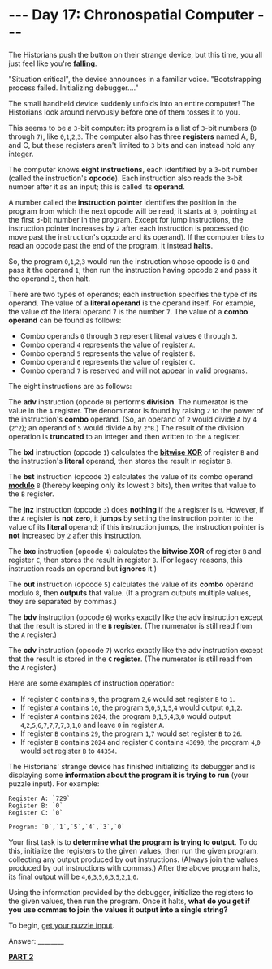 # --- Day 17: Chronospatial Computer ---

The Historians push the button on their strange device, but this time, you all just feel like you're [**falling**](https://adventofcode.com/2018/day/6).

"Situation critical", the device announces in a familiar voice. "Bootstrapping process failed. Initializing debugger...."

The small handheld device suddenly unfolds into an entire computer! The Historians look around nervously before one of them tosses it to you.

This seems to be a `3`-bit computer: its program is a list of `3`-bit numbers (`0` through `7`), like `0`,`1`,`2`,`3`. The computer also has three **registers** named A, B, and C, but these registers aren't limited to `3` bits and can instead hold any integer.

The computer knows **eight instructions**, each identified by a `3`-bit number (called the instruction's **opcode**). Each instruction also reads the `3`-bit number after it as an input; this is called its **operand**.

A number called the **instruction pointer** identifies the position in the program from which the next opcode will be read; it starts at `0`, pointing at the first `3`-bit number in the program. Except for jump instructions, the instruction pointer increases by `2` after each instruction is processed (to move past the instruction's opcode and its operand). If the computer tries to read an opcode past the end of the program, it instead **halts**.

So, the program `0`,`1`,`2`,`3` would run the instruction whose opcode is `0` and pass it the operand `1`, then run the instruction having opcode `2` and pass it the operand `3`, then halt.

There are two types of operands; each instruction specifies the type of its operand. The value of a **literal operand** is the operand itself. For example, the value of the literal operand `7` is the number `7`. The value of a **combo operand** can be found as follows:

- Combo operands `0` through `3` represent literal values `0` through `3`.
- Combo operand `4` represents the value of register `A`.
- Combo operand `5` represents the value of register `B`.
- Combo operand `6` represents the value of register `C`.
- Combo operand `7` is reserved and will not appear in valid programs.

The eight instructions are as follows:

The **adv** instruction (opcode `0`) performs **division**. The numerator is the value in the `A` register. The denominator is found by raising `2` to the power of the instruction's **combo** operand. (So, an operand of `2` would divide `A` by `4` (`2`^`2`); an operand of `5` would divide `A` by `2`^`B`.) The result of the division operation is **truncated** to an integer and then written to the `A` register.

The **bxl** instruction (opcode `1`) calculates the [**bitwise XOR**](https://en.wikipedia.org/wiki/Bitwise_operation#XOR) of register `B` and the instruction's **literal** operand, then stores the result in register `B`.

The **bst** instruction (opcode `2`) calculates the value of its combo operand [**modulo**](https://en.wikipedia.org/wiki/Modulo) `8` (thereby keeping only its lowest `3` bits), then writes that value to the `B` register.

The **jnz** instruction (opcode `3`) does **nothing** if the `A` register is `0`. However, if the `A` register is **not zero**, it **jumps** by setting the instruction pointer to the value of its **literal** operand; if this instruction jumps, the instruction pointer is **not** increased by `2` after this instruction.

The **bxc** instruction (opcode `4`) calculates the **bitwise XOR** of register `B` and register `C`, then stores the result in register `B`. (For legacy reasons, this instruction reads an operand but **ignores** it.)

The **out** instruction (opcode `5`) calculates the value of its **combo** operand modulo `8`, then **outputs** that value. (If a program outputs multiple values, they are separated by commas.)

The **bdv** instruction (opcode `6`) works exactly like the adv instruction except that the result is stored in the **`B` register**. (The numerator is still read from the `A` register.)

The **cdv** instruction (opcode `7`) works exactly like the adv instruction except that the result is stored in the **`C` register**. (The numerator is still read from the `A` register.)

Here are some examples of instruction operation:

- If register `C` contains `9`, the program `2`,`6` would set register `B` to `1`.
- If register `A` contains `10`, the program `5`,`0`,`5`,`1`,`5`,`4` would output `0`,`1`,`2`.
- If register `A` contains `2024`, the program `0`,`1`,`5`,`4`,`3`,`0` would output `4`,`2`,`5`,`6`,`7`,`7`,`7`,`7`,`3`,`1`,`0` and leave `0` in register `A`.
- If register `B` contains `29`, the program `1`,`7` would set register `B` to `26`.
- If register `B` contains `2024` and register `C` contains `43690`, the program `4`,`0` would set register `B` to `44354`.

The Historians' strange device has finished initializing its debugger and is displaying some **information about the program it is trying to run** (your puzzle input). For example:


```
Register A: `729`
Register B: `0`
Register C: `0`

Program: `0`,`1`,`5`,`4`,`3`,`0`
```


Your first task is to **determine what the program is trying to output**. To do this, initialize the registers to the given values, then run the given program, collecting any output produced by out instructions. (Always join the values produced by out instructions with commas.) After the above program halts, its final output will be `4`,`6`,`3`,`5`,`6`,`3`,`5`,`2`,`1`,`0`.

Using the information provided by the debugger, initialize the registers to the given values, then run the program. Once it halts, **what do you get if you use commas to join the values it output into a single string?**

To begin, [get your puzzle input](./challenge_1.txt).

Answer: ________

[**PART 2**](./challenge_2.md)